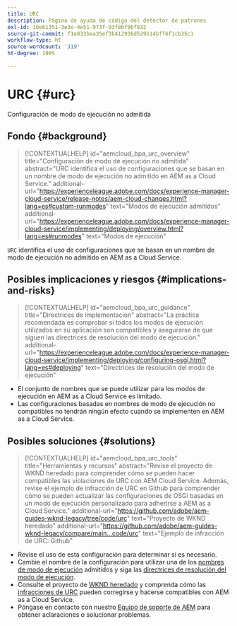 ```yaml
---
title: URC
description: Página de ayuda de código del detector de patrones
exl-id: 1be61351-3e3e-4e51-973f-93f8bf9bf932
source-git-commit: f1e833bea35ef3b412936d529b14bff6f1cb35c1
workflow-type: ht
source-wordcount: '319'
ht-degree: 100%

---
```


# URC {#urc}

Configuración de modo de ejecución no admitida

## Fondo {#background}

>[!CONTEXTUALHELP]
>id="aemcloud_bpa_urc_overview"
>title="Configuración de modo de ejecución no admitida"
>abstract="URC identifica el uso de configuraciones que se basan en un nombre de modo de ejecución no admitido en AEM as a Cloud Service."
>additional-url="https://experienceleague.adobe.com/docs/experience-manager-cloud-service/release-notes/aem-cloud-changes.html?lang=es#custom-runmodes" text="Modos de ejecución admitidos"
>additional-url="https://experienceleague.adobe.com/docs/experience-manager-cloud-service/implementing/deploying/overview.html?lang=es#runmodes" text="Modos de ejecución"

`URC` identifica el uso de configuraciones que se basan en un nombre de modo de ejecución no admitido en AEM as a Cloud Service.

## Posibles implicaciones y riesgos {#implications-and-risks}

>[!CONTEXTUALHELP]
>id="aemcloud_bpa_urc_guidance"
>title="Directrices de implementación"
>abstract="La práctica recomendada es comprobar si todos los modos de ejecución utilizados en su aplicación son compatibles y asegurarse de que siguen las directrices de resolución del modo de ejecución."
>additional-url="https://experienceleague.adobe.com/docs/experience-manager-cloud-service/implementing/deploying/configuring-osgi.html?lang=es#deploying" text="Directrices de resolución del modo de ejecución"

* El conjunto de nombres que se puede utilizar para los modos de ejecución en AEM as a Cloud Service es limitado.
* Las configuraciones basadas en nombres de modo de ejecución no compatibles no tendrán ningún efecto cuando se implementen en AEM as a Cloud Service.

## Posibles soluciones {#solutions}

>[!CONTEXTUALHELP]
>id="aemcloud_bpa_urc_tools"
>title="Herramientas y recursos"
>abstract="Revise el proyecto de WKND heredado para comprender cómo se pueden hacer compatibles las violaciones de URC con AEM Cloud Service. Además, revise el ejemplo de infracción de URC en Github para comprender cómo se pueden actualizar las configuraciones de OSGi basadas en un modo de ejecución personalizado para adherirse a AEM as a Cloud Service."
>additional-url="https://github.com/adobe/aem-guides-wknd-legacy/tree/code/urc" text="Proyecto de WKND heredado"
>additional-url="https://github.com/adobe/aem-guides-wknd-legacy/compare/main...code/urc" text="Ejemplo de infracción de URC: Github"

* Revise el uso de esta configuración para determinar si es necesario.
* Cambie el nombre de la configuración para utilizar una de los [nombres de modo de ejecución](https://experienceleague.adobe.com/docs/experience-manager-cloud-service/release-notes/aem-cloud-changes.html?lang=es#custom-runmodes) admitidos y siga las [directrices de resolución del modo de ejecución](https://experienceleague.adobe.com/docs/experience-manager-cloud-service/implementing/deploying/configuring-osgi.html?lang=es#runmode-resolution).
* Consulte el proyecto de [WKND heredado](https://github.com/adobe/aem-guides-wknd-legacy/tree/code/urc) y comprenda cómo las [infracciones de URC](https://github.com/adobe/aem-guides-wknd-legacy/compare/main...code/urc) pueden corregirse y hacerse compatibles con AEM as a Cloud Service.
* Póngase en contacto con nuestro [Equipo de soporte de AEM](https://helpx.adobe.com/es/enterprise/using/support-for-experience-cloud.html) para obtener aclaraciones o solucionar problemas.
